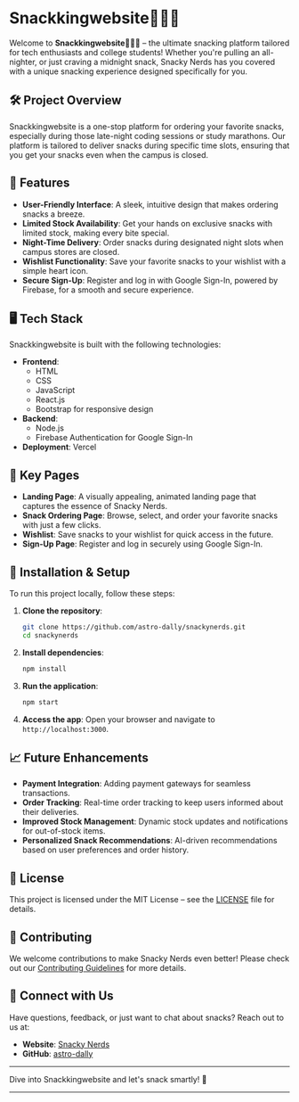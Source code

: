 # Snackkingwebsite🥫🍕🍟

Welcome to **Snackkingwebsite🥫🍕🍟** – the ultimate snacking platform tailored for tech enthusiasts and college students! Whether you're pulling an all-nighter, or just craving a midnight snack, Snacky Nerds has you covered with a unique snacking experience designed specifically for you.

## 🛠 Project Overview

Snackkingwebsite is a one-stop platform for ordering your favorite snacks, especially during those late-night coding sessions or study marathons. Our platform is tailored to deliver snacks during specific time slots, ensuring that you get your snacks even when the campus is closed.

## 🚀 Features

- **User-Friendly Interface**: A sleek, intuitive design that makes ordering snacks a breeze.
- **Limited Stock Availability**: Get your hands on exclusive snacks with limited stock, making every bite special.
- **Night-Time Delivery**: Order snacks during designated night slots when campus stores are closed.
- **Wishlist Functionality**: Save your favorite snacks to your wishlist with a simple heart icon.
- **Secure Sign-Up**: Register and log in with Google Sign-In, powered by Firebase, for a smooth and secure experience.

## 🖥️ Tech Stack

Snackkingwebsite is built with the following technologies:

- **Frontend**: 
  - HTML
  - CSS
  - JavaScript
  - React.js
  - Bootstrap for responsive design
- **Backend**:
  - Node.js
  - Firebase Authentication for Google Sign-In
- **Deployment**: Vercel

## 🌟 Key Pages

- **Landing Page**: A visually appealing, animated landing page that captures the essence of Snacky Nerds.
- **Snack Ordering Page**: Browse, select, and order your favorite snacks with just a few clicks.
- **Wishlist**: Save snacks to your wishlist for quick access in the future.
- **Sign-Up Page**: Register and log in securely using Google Sign-In.

## 🔧 Installation & Setup

To run this project locally, follow these steps:

1. **Clone the repository**:
   ```bash
   git clone https://github.com/astro-dally/snackynerds.git
   cd snackynerds
   ```

2. **Install dependencies**:
   ```bash
   npm install
   ```

3. **Run the application**:
   ```bash
   npm start
   ```

4. **Access the app**:
   Open your browser and navigate to `http://localhost:3000`.

## 📈 Future Enhancements

- **Payment Integration**: Adding payment gateways for seamless transactions.
- **Order Tracking**: Real-time order tracking to keep users informed about their deliveries.
- **Improved Stock Management**: Dynamic stock updates and notifications for out-of-stock items.
- **Personalized Snack Recommendations**: AI-driven recommendations based on user preferences and order history.

## 📝 License

This project is licensed under the MIT License – see the [LICENSE](LICENSE) file for details.

## 🤝 Contributing

We welcome contributions to make Snacky Nerds even better! Please check out our [Contributing Guidelines](CONTRIBUTING.md) for more details.

## 💬 Connect with Us

Have questions, feedback, or just want to chat about snacks? Reach out to us at:

- **Website**: [Snacky Nerds](https://snackynerds.vercel.app/)
- **GitHub**: [astro-dally](https://github.com/astro-dally)

---

Dive into Snackkingwebsite and let's snack smartly! 🚀

---
